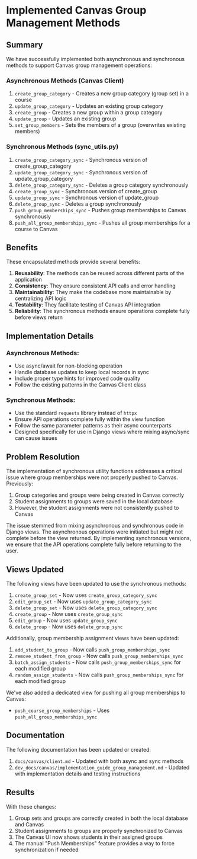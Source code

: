 # Implemented Canvas Group Management Methods

## Summary

We have successfully implemented both asynchronous and synchronous methods to support Canvas group management operations:

### Asynchronous Methods (Canvas Client)
1. `create_group_category` - Creates a new group category (group set) in a course
2. `update_group_category` - Updates an existing group category
3. `create_group` - Creates a new group within a group category
4. `update_group` - Updates an existing group
5. `set_group_members` - Sets the members of a group (overwrites existing members)

### Synchronous Methods (sync_utils.py)
1. `create_group_category_sync` - Synchronous version of create_group_category
2. `update_group_category_sync` - Synchronous version of update_group_category
3. `delete_group_category_sync` - Deletes a group category synchronously
4. `create_group_sync` - Synchronous version of create_group
5. `update_group_sync` - Synchronous version of update_group
6. `delete_group_sync` - Deletes a group synchronously
7. `push_group_memberships_sync` - Pushes group memberships to Canvas synchronously
8. `push_all_group_memberships_sync` - Pushes all group memberships for a course to Canvas

## Benefits

These encapsulated methods provide several benefits:

1. **Reusability**: The methods can be reused across different parts of the application
2. **Consistency**: They ensure consistent API calls and error handling
3. **Maintainability**: They make the codebase more maintainable by centralizing API logic
4. **Testability**: They facilitate testing of Canvas API integration
5. **Reliability**: The synchronous methods ensure operations complete fully before views return

## Implementation Details

### Asynchronous Methods:
- Use async/await for non-blocking operation
- Handle database updates to keep local records in sync
- Include proper type hints for improved code quality
- Follow the existing patterns in the Canvas Client class

### Synchronous Methods:
- Use the standard `requests` library instead of `httpx`
- Ensure API operations complete fully within the view function
- Follow the same parameter patterns as their async counterparts
- Designed specifically for use in Django views where mixing async/sync can cause issues

## Problem Resolution

The implementation of synchronous utility functions addresses a critical issue where group memberships were not properly pushed to Canvas. Previously:

1. Group categories and groups were being created in Canvas correctly
2. Student assignments to groups were saved in the local database
3. However, the student assignments were not consistently pushed to Canvas

The issue stemmed from mixing asynchronous and synchronous code in Django views. The asynchronous operations were initiated but might not complete before the view returned. By implementing synchronous versions, we ensure that the API operations complete fully before returning to the user.

## Views Updated

The following views have been updated to use the synchronous methods:

1. `create_group_set` - Now uses `create_group_category_sync`
2. `edit_group_set` - Now uses `update_group_category_sync`
3. `delete_group_set` - Now uses `delete_group_category_sync`
4. `create_group` - Now uses `create_group_sync`
5. `edit_group` - Now uses `update_group_sync`
6. `delete_group` - Now uses `delete_group_sync`

Additionally, group membership assignment views have been updated:

1. `add_student_to_group` - Now calls `push_group_memberships_sync`
2. `remove_student_from_group` - Now calls `push_group_memberships_sync`
3. `batch_assign_students` - Now calls `push_group_memberships_sync` for each modified group
4. `random_assign_students` - Now calls `push_group_memberships_sync` for each modified group

We've also added a dedicated view for pushing all group memberships to Canvas:
- `push_course_group_memberships` - Uses `push_all_group_memberships_sync`

## Documentation

The following documentation has been updated or created:

1. `docs/canvas/client.md` - Updated with both async and sync methods
2. `dev_docs/canvas/implementation_guide_group_management.md` - Updated with implementation details and testing instructions

## Results

With these changes:
1. Group sets and groups are correctly created in both the local database and Canvas
2. Student assignments to groups are properly synchronized to Canvas
3. The Canvas UI now shows students in their assigned groups
4. The manual "Push Memberships" feature provides a way to force synchronization if needed